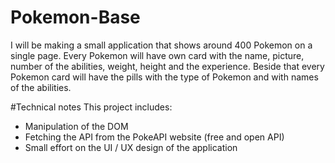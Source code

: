 # Pokemon-Base
I will be making a small application that shows around 400 Pokemon on a single page. Every Pokemon will have own card with the name, picture, number of the abilities, weight, height and the experience. Beside that every Pokemon card will have the pills with the type of Pokemon and with names of the abilities.

#Technical notes
This project includes:
- Manipulation of the DOM
- Fetching the API from the PokeAPI website (free and open API)
- Small effort on the UI / UX design of the application
